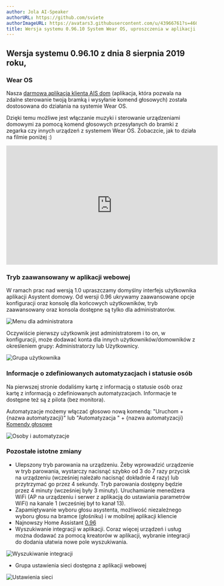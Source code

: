 ```yaml
---
author: Jola AI-Speaker
authorURL: https://github.com/sviete
authorImageURL: https://avatars3.githubusercontent.com/u/43966761?s=460&v=4
title: Wersja systemu 0.96.10 System Wear OS, uproszczenia w aplikacji
---
```


## Wersja systemu 0.96.10 z dnia 8 sierpnia 2019 roku,

### Wear OS

Nasza <a href="https://play.google.com/store/apps/details?id=pl.sviete.dom" target="_blank">darmowa aplikacja klienta AIS dom</a> (aplikacja, która pozwala na zdalne sterowanie twoją bramką i wysyłanie komend głosowych) została dostosowana do działania na systemie Wear OS.

Dzięki temu możliwe jest włączanie muzyki i sterowanie urządzeniami domowymi za pomocą komend głosowych przesyłanych do bramki z zegarka czy innych urządzeń z systemem Wear OS. Zobaczcie, jak to działa na filmie poniżej :)

<iframe width="560" height="315"  src="https://www.youtube.com/embed/_PY8FsPDQzA" frameborder="0" allowfullscreen></iframe>

<!--truncate-->

### Tryb zaawansowany w aplikacji webowej

W ramach prac nad wersją 1.0 upraszczamy domyślny interfejs użytkownika aplikacji Asystent domowy. Od wersji 0.96 ukrywamy zaawansowane opcje konfiguracji oraz konsolę dla końcowych użytkowników, tryb zaawansowany oraz konsola dostępne są tylko dla administratorów.


![Menu dla administratora](/AIS-docs/img/en/blog/new_menu_for_admins.png)

Oczywiście pierwszy użytkownik jest administratorem i to on, w konfiguracji, może dodawać konta dla innych użytkowników/domowników z określeniem grupy: Administratorzy lub Użytkownicy.

![Grupa użytkownika](/AIS-docs/img/en/blog/user_group.png)

### Informacje o zdefiniowanych automatyzacjach i statusie osób

Na pierwszej stronie dodaliśmy kartę z informacją o statusie osób oraz kartę z informacją o zdefiniowanych automatyzacjach.
Informacje te dostępne też są z pilota (bez monitora).

Automatyzacje możemy włączać głosowo nową komendą: "Uruchom + {nazwa automatyzacji}" lub "Automatyzacja " + {nazwa automatyzacji}
[Komendy głosowe](/AIS-docs/docs/en/ais_app_assistent_commands.html#uruchamianie-automatyzacji)


![Osoby i automatyzacje](/AIS-docs/img/en/blog/persons_and_automations.png)


### Pozostałe istotne zmiany

- Ulepszony tryb parowania na urządzeniu. Żeby wprowadzić urządzenie w tryb parowania, wystarczy nacisnąć szybko od 3 do 7 razy przycisk na urządzeniu (wcześniej należało nacisnąć dokładnie 4 razy) lub przytrzymać go przez 4 sekundy. Tryb parowania dostępny będzie przez 4 minuty (wcześniej były 3 minuty). Uruchamianie menedżera WiFi (AP na urządzeniu i serwer z aplikacją do ustawiania parametrów WiFi) na kanale 1 (wcześniej był to kanał 13).
- Zapamiętywanie wyboru głosu asystenta, możliwość niezależnego wyboru głosu na bramce (głośniku) i w mobilnej aplikacji kliencie
- Najnowszy Home Assistant <a href="https://www.home-assistant.io/blog/2019/07/17/release-96/" target="_blank">0.96</a>
- Wyszukiwanie integracji w aplikacji. Coraz więcej urządzeń i usług można dodawać za pomocą kreatorów w aplikacji, wybranie integracji do dodania ułatwia nowe pole wyszukiwania.

![Wyszukiwanie integracji](/AIS-docs/img/en/blog/search_integration.png)

- Grupa ustawienia sieci dostępna z aplikacji webowej

![Ustawienia sieci](/AIS-docs/img/en/blog/network_settings.png)

